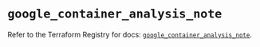# `google_container_analysis_note`

Refer to the Terraform Registry for docs: [`google_container_analysis_note`](https://registry.terraform.io/providers/hashicorp/google/6.5.0/docs/resources/container_analysis_note).
